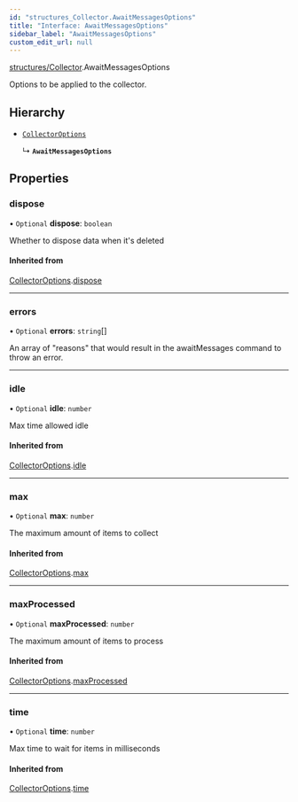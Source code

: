 ```yaml
---
id: "structures_Collector.AwaitMessagesOptions"
title: "Interface: AwaitMessagesOptions"
sidebar_label: "AwaitMessagesOptions"
custom_edit_url: null
---
```


[structures/Collector](/api/modules/structures_Collector.md).AwaitMessagesOptions

Options to be applied to the collector.

## Hierarchy

- [`CollectorOptions`](/api/interfaces/structures_Collector.CollectorOptions.md)

  ↳ **`AwaitMessagesOptions`**

## Properties

### dispose

• `Optional` **dispose**: `boolean`

Whether to dispose data when it's deleted

#### Inherited from

[CollectorOptions](/api/interfaces/structures_Collector.CollectorOptions.md).[dispose](/api/interfaces/structures_Collector.CollectorOptions.md#dispose-16)

___

### errors

• `Optional` **errors**: `string`[]

An array of "reasons" that would result in the awaitMessages command to throw an error.

___

### idle

• `Optional` **idle**: `number`

Max time allowed idle

#### Inherited from

[CollectorOptions](/api/interfaces/structures_Collector.CollectorOptions.md).[idle](/api/interfaces/structures_Collector.CollectorOptions.md#idle-16)

___

### max

• `Optional` **max**: `number`

The maximum amount of items to collect

#### Inherited from

[CollectorOptions](/api/interfaces/structures_Collector.CollectorOptions.md).[max](/api/interfaces/structures_Collector.CollectorOptions.md#max-16)

___

### maxProcessed

• `Optional` **maxProcessed**: `number`

The maximum amount of items to process

#### Inherited from

[CollectorOptions](/api/interfaces/structures_Collector.CollectorOptions.md).[maxProcessed](/api/interfaces/structures_Collector.CollectorOptions.md#maxprocessed-16)

___

### time

• `Optional` **time**: `number`

Max time to wait for items in milliseconds

#### Inherited from

[CollectorOptions](/api/interfaces/structures_Collector.CollectorOptions.md).[time](/api/interfaces/structures_Collector.CollectorOptions.md#time-16)

